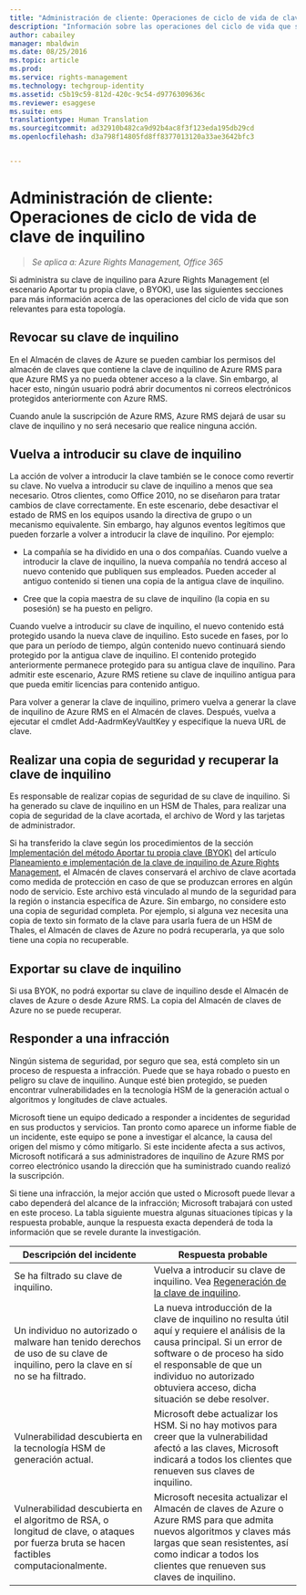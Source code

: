 ```yaml
---
title: "Administración de cliente: Operaciones de ciclo de vida de clave de inquilino | Azure RMS"
description: "Información sobre las operaciones del ciclo de vida que son relevantes, si administra la clave de inquilino para Azure Rights Management, con el escenario Bring your own key (BYOK, Traiga su propia clave)."
author: cabailey
manager: mbaldwin
ms.date: 08/25/2016
ms.topic: article
ms.prod: 
ms.service: rights-management
ms.technology: techgroup-identity
ms.assetid: c5b19c59-812d-420c-9c54-d9776309636c
ms.reviewer: esaggese
ms.suite: ems
translationtype: Human Translation
ms.sourcegitcommit: ad32910b482ca9d92b4ac8f3f123eda195db29cd
ms.openlocfilehash: d3a798f14805fd8ff8377013120a33ae3642bfc3


---
```



# Administración de cliente: Operaciones de ciclo de vida de clave de inquilino

>*Se aplica a: Azure Rights Management, Office 365*

Si administra su clave de inquilino para Azure Rights Management (el escenario Aportar tu propia clave, o BYOK), use las siguientes secciones para más información acerca de las operaciones del ciclo de vida que son relevantes para esta topología.

## Revocar su clave de inquilino
En el Almacén de claves de Azure se pueden cambiar los permisos del almacén de claves que contiene la clave de inquilino de Azure RMS para que Azure RMS ya no pueda obtener acceso a la clave. Sin embargo, al hacer esto, ningún usuario podrá abrir documentos ni correos electrónicos protegidos anteriormente con Azure RMS.

Cuando anule la suscripción de Azure RMS, Azure RMS dejará de usar su clave de inquilino y no será necesario que realice ninguna acción.


## Vuelva a introducir su clave de inquilino
La acción de volver a introducir la clave también se le conoce como revertir su clave. No vuelva a introducir su clave de inquilino a menos que sea necesario. Otros clientes, como Office 2010, no se diseñaron para tratar cambios de clave correctamente. En este escenario, debe desactivar el estado de RMS en los equipos usando la directiva de grupo o un mecanismo equivalente. Sin embargo, hay algunos eventos legítimos que pueden forzarle a volver a introducir la clave de inquilino. Por ejemplo:

-   La compañía se ha dividido en una o dos compañías. Cuando vuelve a introducir la clave de inquilino, la nueva compañía no tendrá acceso al nuevo contenido que publiquen sus empleados. Pueden acceder al antiguo contenido si tienen una copia de la antigua clave de inquilino.

-   Cree que la copia maestra de su clave de inquilino (la copia en su posesión) se ha puesto en peligro.

Cuando vuelve a introducir su clave de inquilino, el nuevo contenido está protegido usando la nueva clave de inquilino. Esto sucede en fases, por lo que para un período de tiempo, algún contenido nuevo continuará siendo protegido por la antigua clave de inquilino. El contenido protegido anteriormente permanece protegido para su antigua clave de inquilino. Para admitir este escenario, Azure RMS retiene su clave de inquilino antigua para que pueda emitir licencias para contenido antiguo.

Para volver a generar la clave de inquilino, primero vuelva a generar la clave de inquilino de Azure RMS en el Almacén de claves. Después, vuelva a ejecutar el cmdlet Add-AadrmKeyVaultKey y especifique la nueva URL de clave.

## Realizar una copia de seguridad y recuperar la clave de inquilino
Es responsable de realizar copias de seguridad de su clave de inquilino. Si ha generado su clave de inquilino en un HSM de Thales, para realizar una copia de seguridad de la clave acortada, el archivo de Word y las tarjetas de administrador.

Si ha transferido la clave según los procedimientos de la sección [Implementación del método Aportar tu propia clave (BYOK)](../plan-design/plan-implement-tenant-key.md#implementing-your-azure-rights-management-tenant-key) del artículo [Planeamiento e implementación de la clave de inquilino de Azure Rights Management](../plan-design/plan-implement-tenant-key.md), el Almacén de claves conservará el archivo de clave acortada como medida de protección en caso de que se produzcan errores en algún nodo de servicio. Este archivo está vinculado al mundo de la seguridad para la región o instancia específica de Azure. Sin embargo, no considere esto una copia de seguridad completa. Por ejemplo, si alguna vez necesita una copia de texto sin formato de la clave para usarla fuera de un HSM de Thales, el Almacén de claves de Azure no podrá recuperarla, ya que solo tiene una copia no recuperable.

## Exportar su clave de inquilino
Si usa BYOK, no podrá exportar su clave de inquilino desde el Almacén de claves de Azure o desde Azure RMS. La copia del Almacén de claves de Azure no se puede recuperar. 

## Responder a una infracción
Ningún sistema de seguridad, por seguro que sea, está completo sin un proceso de respuesta a infracción. Puede que se haya robado o puesto en peligro su clave de inquilino. Aunque esté bien protegido, se pueden encontrar vulnerabilidades en la tecnología HSM de la generación actual o algoritmos y longitudes de clave actuales.

Microsoft tiene un equipo dedicado a responder a incidentes de seguridad en sus productos y servicios. Tan pronto como aparece un informe fiable de un incidente, este equipo se pone a investigar el alcance, la causa del origen del mismo y cómo mitigarlo. Si este incidente afecta a sus activos, Microsoft notificará a sus administradores de inquilino de Azure RMS por correo electrónico usando la dirección que ha suministrado cuando realizó la suscripción.

Si tiene una infracción, la mejor acción que usted o Microsoft puede llevar a cabo dependerá del alcance de la infracción; Microsoft trabajará con usted en este proceso. La tabla siguiente muestra algunas situaciones típicas y la respuesta probable, aunque la respuesta exacta dependerá de toda la información que se revele durante la investigación.

|Descripción del incidente|Respuesta probable|
|------------------------|-------------------|
|Se ha filtrado su clave de inquilino.|Vuelva a introducir su clave de inquilino. Vea [Regeneración de la clave de inquilino](#re-key-your-tenant-key).|
|Un individuo no autorizado o malware han tenido derechos de uso de su clave de inquilino, pero la clave en sí no se ha filtrado.|La nueva introducción de la clave de inquilino no resulta útil aquí y requiere el análisis de la causa principal. Si un error de software o de proceso ha sido el responsable de que un individuo no autorizado obtuviera acceso, dicha situación se debe resolver.|
|Vulnerabilidad descubierta en la tecnología HSM de generación actual.|Microsoft debe actualizar los HSM. Si no hay motivos para creer que la vulnerabilidad afectó a las claves, Microsoft indicará a todos los clientes que renueven sus claves de inquilino.|
|Vulnerabilidad descubierta en el algoritmo de RSA, o longitud de clave, o ataques por fuerza bruta se hacen factibles computacionalmente.|Microsoft necesita actualizar el Almacén de claves de Azure o Azure RMS para que admita nuevos algoritmos y claves más largas que sean resistentes, así como indicar a todos los clientes que renueven sus claves de inquilino.|





<!--HONumber=Aug16_HO4-->


